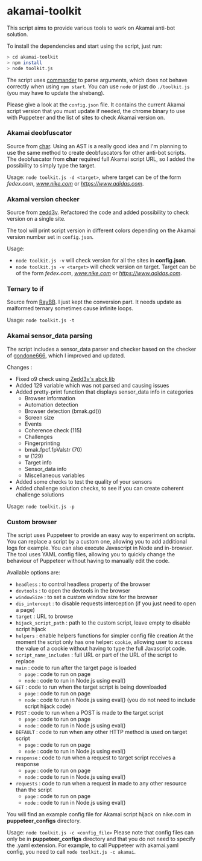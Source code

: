 # akamai-toolkit
This script aims to provide various tools to work on Akamai anti-bot solution.

To install the dependencies and start using the script, just run:

```sh
> cd akamai-toolkit
> npm install
> node toolkit.js
```

The script uses [commander](https://www.npmjs.com/package/commander) to parse arguments, which does not behave correctly when using `npm start`. You can use `node` or just do `./toolkit.js` (you may have to update the shebang).

Please give a look at the `config.json` file. It contains the current Akamai script version that you must update if needed, the chrome binary to use with Puppeteer and the list of sites to check Akamai version on.

### Akamai deobfuscator
Source from [char](https://github.com/char/akamai-deobfuscator). Using an AST is a really good idea and I'm planning to use the same method to create deobfuscators for other anti-bot scripts. The deobfuscator from **char** required full Akamai script URL, so I added the possibility to simply type the target.

Usage: `node toolkit.js -d <target>`, where target can be of the form *fedex.com*, *www.nike.com* or *https://www.adidas.com*.

### Akamai version checker
Source from [zedd3v](https://github.com/zedd3v/akamai-versions-checker). Refactored the code and added possibility to check version on a single site.

The tool will print script version in different colors depending on the Akamai version number set in `config.json`.

Usage: 

- `node toolkit.js -v`  will check version for all the sites in __config.json__.
- `node toolkit.js -v <target>` will check version on target. Target can be of the form *fedex.com*, *www.nike.com* or *https://www.adidas.com*.

### Ternary to if 

Source from [RayBB](https://github.com/RayBB/ternary-converter). I just kept the conversion part. It needs update as malformed ternary sometimes cause infinite loops. 

Usage: `node toolkit.js -t`

### Akamai sensor_data parsing

The script includes a sensor_data parser and checker based on the checker of [gondone666](https://github.com/gondone666/parse-sensor), which I improved and updated.

Changes :
- Fixed o9 check using [Zedd3v's abck lib](https://github.com/zedd3v/abck)
- Added 129 variable which was not parsed and causing issues
- Added pretty-print function that displays sensor_data info in categories
  - Browser information
  - Automation detection
  - Browser detection (bmak.gd())
  - Screen size
  - Events
  - Coherence check (115)
  - Challenges
  - Fingerprinting
  - bmak.fpcf.fpValstr (70)
  - w (129)
  - Target info
  - Sensor_data info
  - Miscellaneous variables
- Added some checks to test the quality of your sensors
- Added challenge solution checks, to see if you can create coherent challenge solutions

Usage: `node toolkit.js -p`

### Custom browser

The script uses Puppeteer to provide an easy way to experiment on scripts. You can replace a script by a custom one, allowing you to add additional logs for example. You can also execute Javascript in Node and in-browser. The tool uses YAML config files, allowing you to quickly change the behaviour of Puppeteer without having to manually edit the code.

Available options are:
- `headless` : to control headless property of the browser
- `devtools` : to open the devtools in the browser
- `windowSize` : to set a custom window size for the browser
- `dis_intercept` : to disable requests interception (if you just need to open a page)
- `target` : URL to browse
- `hijack_script_path` : path to the custom script, leave empty to disable script hijack
- `helpers` : enable helpers functions for simpler config file creation
	At the moment the script only has one helper: `cookie`, allowing user to access the value of a cookie without having to type the full Javascript code.
- `script_name_includes` : full URL or part of the URL of the script to replace
- `main` : code to run after the target page is loaded
  - `page` : code to run on page
  - `node` : code to run in Node.js using eval()
- `GET` : code to run when the target script is being downloaded
  - `page` : code to run on page
  - `node` : code to run in Node.js using eval() (you do not need to include script hijack code)
- `POST` : code to run when a POST is made to the target script
  - `page` : code to run on page
  - `node` : code to run in Node.js using eval()
- `DEFAULT` : code to run when any other HTTP method is used on target script
  - `page` : code to run on page
  - `node` : code to run in Node.js using eval()
- `response` : code to run when a request to target script receives a response
  - `page` : code to run on page
  - `node` : code to run in Node.js using eval()
- `requests` : code to run when a request in made to any other resource than the script
  - `page` : code to run on page
  - `node` : code to run in Node.js using eval()

You will find an example config file for Akamai script hijack on nike.com in **puppeteer_configs** directory.

Usage: `node toolkit.js -c <config_file>`
	Please note that config files can only be in **puppeteer_configs** directory and that you do not need to specify the .yaml extension. For example, to call Puppeteer with akamai.yaml config, you need to call `node toolkit.js -c akamai`.

